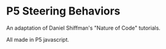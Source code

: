 # P5 Steering Behaviors

An adaptation of Daniel Shiffman's "Nature of Code" tutorials.

All made in P5 javascript.
